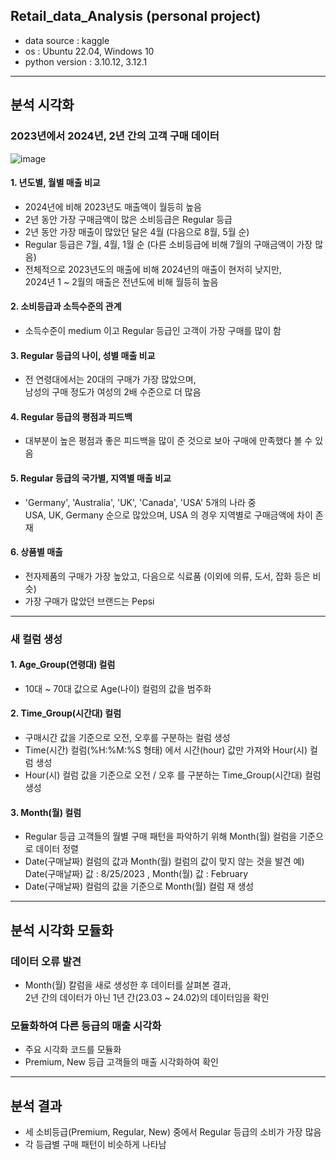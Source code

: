 ## Retail_data_Analysis (personal project)
* data source : kaggle
* os : Ubuntu 22.04, Windows 10
* python version : 3.10.12, 3.12.1

---

## 분석 시각화
### 2023년에서 2024년, 2년 간의 고객 구매 데이터

![image](https://github.com/user-attachments/assets/76ff805d-366d-4e4c-a57e-1c64cb34eb2d)

#### 1. 년도별, 월별 매출 비교
- 2024년에 비해 2023년도 매출액이 월등히 높음
- 2년 동안 가장 구매금액이 많은 소비등급은 Regular 등급
- 2년 동안 가장 매출이 많았던 달은 4월 (다음으로 8월, 5월 순)
- Regular 등급은 7월, 4월, 1월 순 (다른 소비등급에 비해 7월의 구매금액이 가장 많음)
- 전체적으로 2023년도의 매출에 비해 2024년의 매출이 현저히 낮지만,\
  2024년 1 ~ 2월의 매출은 전년도에 비해 월등히 높음

#### 2. 소비등급과 소득수준의 관계
- 소득수준이 medium 이고 Regular 등급인 고객이 가장 구매를 많이 함

#### 3. Regular 등급의 나이, 성별 매출 비교
- 전 연령대에서는 20대의 구매가 가장 많았으며,\
  남성의 구매 정도가 여성의 2배 수준으로 더 많음

#### 4. Regular 등급의 평점과 피드백
- 대부분이 높은 평점과 좋은 피드백을 많이 준 것으로 보아 구매에 만족했다 볼 수 있음

#### 5. Regular 등급의 국가별, 지역별 매출 비교
- 'Germany', 'Australia', 'UK', 'Canada', 'USA' 5개의 나라 중\
USA, UK, Germany 순으로 많았으며, USA 의 경우 지역별로 구매금액에 차이 존재

#### 6. 상품별 매출
- 전자제품의 구매가 가장 높았고, 다음으로 식료품
  (이외에 의류, 도서, 잡화 등은 비슷)
- 가장 구매가 많았던 브랜드는 Pepsi

---

### 새 컬럼 생성
#### 1. Age_Group(연령대) 컬럼
- 10대 ~ 70대 값으로 Age(나이) 컬럼의 값을 범주화

#### 2. Time_Group(시간대) 컬럼
- 구매시간 값을 기준으로 오전, 오후를 구분하는 컬럼 생성
- Time(시간) 컬럼(%H:%M:%S 형태) 에서 시간(hour) 값만 가져와 Hour(시) 컬럼 생성
- Hour(시) 컬럼 값을 기준으로 오전 / 오후 를 구분하는 Time_Group(시간대) 컬럼 생성

#### 3. Month(월) 컬럼
- Regular 등급 고객들의 월별 구매 패턴을 파악하기 위해 Month(월) 컬럼을 기준으로 데이터 정렬
- Date(구매날짜) 컬럼의 값과 Month(월) 컬럼의 값이 맞지 않는 것을 발견
  예) Date(구매날짜) 값 : 8/25/2023 , Month(월) 값 : February
- Date(구매날짜) 컬럼의 값을 기준으로 Month(월) 컬럼 재 생성

---

## 분석 시각화 모듈화
### 데이터 오류 발견
- Month(월) 칼럼을 새로 생성한 후 데이터를 살펴본 결과,\
  2년 간의 데이터가 아닌 1년 간(23.03 ~ 24.02)의 데이터임을 확인

### 모듈화하여 다른 등급의 매출 시각화
- 주요 시각화 코드를 모듈화
- Premium, New 등급 고객들의 매출 시각화하여 확인

---

## 분석 결과
- 세 소비등급(Premium, Regular, New) 중에서 Regular 등급의 소비가 가장 많음
- 각 등급별 구매 패턴이 비슷하게 나타남
